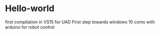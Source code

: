 # Hello-world
first compilation in VS15 for UAD
First step towards windows 10 coms with arduino for robot control
